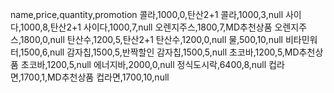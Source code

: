 name,price,quantity,promotion
콜라,1000,0,탄산2+1
콜라,1000,3,null
사이다,1000,8,탄산2+1
사이다,1000,7,null
오렌지주스,1800,7,MD추천상품
오렌지주스,1800,0,null
탄산수,1200,5,탄산2+1
탄산수,1200,0,null
물,500,10,null
비타민워터,1500,6,null
감자칩,1500,5,반짝할인
감자칩,1500,5,null
초코바,1200,5,MD추천상품
초코바,1200,5,null
에너지바,2000,0,null
정식도시락,6400,8,null
컵라면,1700,1,MD추천상품
컵라면,1700,10,null
